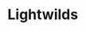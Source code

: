<!-- wiki-header-section:start -->
# Lightwilds

<!-- wiki-header-section:end -->

<!-- not-for-live-publishing:start -->
<!-- obsidian-pull:start -->





<!-- obsidian-pull:end -->
<!-- not-for-live-publishing:end -->